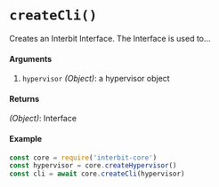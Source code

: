 # `createCli()`

Creates an Interbit Interface. The Interface is used to...


#### Arguments

1. `hypervisor` *(Object)*: a hypervisor object

#### Returns

*(Object)*: Interface

#### Example

```js
const core = require('interbit-core')
const hypervisor = core.createHypervisor()
const cli = await core.createCli(hypervisor)
```
